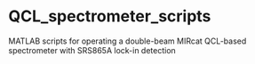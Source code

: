 # QCL_spectrometer_scripts
MATLAB scripts for operating a double-beam MIRcat QCL-based spectrometer with SRS865A lock-in detection
